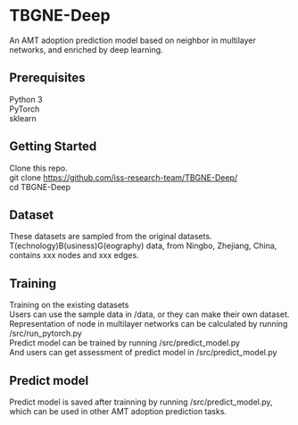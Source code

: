 # TBGNE-Deep
An AMT adoption prediction model based on neighbor in multilayer networks, and enriched by deep learning. 
## Prerequisites 
Python 3  
PyTorch  
sklearn  
## Getting Started 
Clone this repo.  
git clone https://github.com/iss-research-team/TBGNE-Deep/  
cd TBGNE-Deep  
## Dataset  
These datasets are sampled from the original datasets. 
T(echnology)B(usiness)G(eography) data, from Ningbo, Zhejiang, China, contains xxx nodes and xxx edges.  
## Training  
Training on the existing datasets  
Users can use the sample data in /data, or they can make their own dataset.  
Representation of node in multilayer networks can be calculated by running /src/run_pytorch.py  
Predict model can be trained by running /src/predict_model.py  
And users can get assessment of predict model in /src/predict_model.py  
## Predict model
Predict model is saved after trainning by running /src/predict_model.py, which can be used in other AMT adoption prediction tasks. 
 
